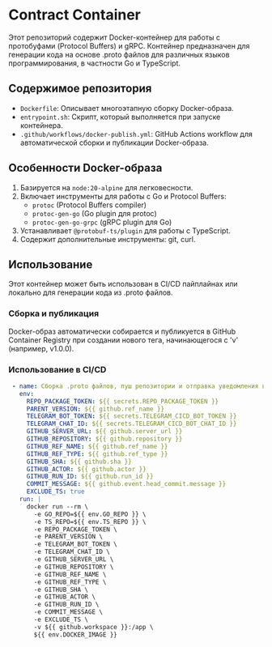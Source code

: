 # Contract Container

Этот репозиторий содержит Docker-контейнер для работы с протобуфами (Protocol Buffers) и gRPC. Контейнер предназначен для генерации кода на основе .proto файлов для различных языков программирования, в частности Go и TypeScript.

## Содержимое репозитория

- `Dockerfile`: Описывает многоэтапную сборку Docker-образа.
- `entrypoint.sh`: Скрипт, который выполняется при запуске контейнера.
- `.github/workflows/docker-publish.yml`: GitHub Actions workflow для автоматической сборки и публикации Docker-образа.

## Особенности Docker-образа

1. Базируется на `node:20-alpine` для легковесности.
2. Включает инструменты для работы с Go и Protocol Buffers:
   - `protoc` (Protocol Buffers compiler)
   - `protoc-gen-go` (Go plugin для protoc)
   - `protoc-gen-go-grpc` (gRPC plugin для Go)
3. Устанавливает `@protobuf-ts/plugin` для работы с TypeScript.
4. Содержит дополнительные инструменты: git, curl.

## Использование

Этот контейнер может быть использован в CI/CD пайплайнах или локально для генерации кода из .proto файлов.

### Сборка и публикация

Docker-образ автоматически собирается и публикуется в GitHub Container Registry при создании нового тега, начинающегося с 'v' (например, v1.0.0).


### Использование в CI/CD
```yaml
 - name: Сборка .proto файлов, пуш репозитории и отправка уведомления в Telegram
   env:
     REPO_PACKAGE_TOKEN: ${{ secrets.REPO_PACKAGE_TOKEN }}
     PARENT_VERSION: ${{ github.ref_name }}
     TELEGRAM_BOT_TOKEN: ${{ secrets.TELEGRAM_CICD_BOT_TOKEN }}
     TELEGRAM_CHAT_ID: ${{ secrets.TELEGRAM_CICD_BOT_CHAT_ID }}
     GITHUB_SERVER_URL: ${{ github.server_url }}
     GITHUB_REPOSITORY: ${{ github.repository }}
     GITHUB_REF_NAME: ${{ github.ref_name }}
     GITHUB_REF_TYPE: ${{ github.ref_type }}
     GITHUB_SHA: ${{ github.sha }}
     GITHUB_ACTOR: ${{ github.actor }}
     GITHUB_RUN_ID: ${{ github.run_id }}
     COMMIT_MESSAGE: ${{ github.event.head_commit.message }}
     EXCLUDE_TS: true
   run: |
     docker run --rm \
       -e GO_REPO=${{ env.GO_REPO }} \
       -e TS_REPO=${{ env.TS_REPO }} \
       -e REPO_PACKAGE_TOKEN \
       -e PARENT_VERSION \
       -e TELEGRAM_BOT_TOKEN \
       -e TELEGRAM_CHAT_ID \
       -e GITHUB_SERVER_URL \
       -e GITHUB_REPOSITORY \
       -e GITHUB_REF_NAME \
       -e GITHUB_REF_TYPE \
       -e GITHUB_SHA \
       -e GITHUB_ACTOR \
       -e GITHUB_RUN_ID \
       -e COMMIT_MESSAGE \
       -e EXCLUDE_TS \
       -v ${{ github.workspace }}:/app \
       ${{ env.DOCKER_IMAGE }}
```